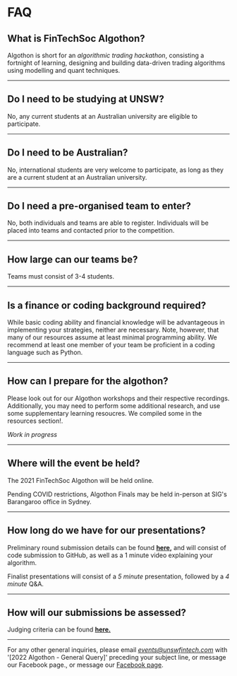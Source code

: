 # FAQ

## **What is FinTechSoc Algothon?**

  Algothon is short for an *algorithmic trading hackathon*, consisting a fortnight of learning, designing and building data-driven trading algorithms using modelling and quant techniques.

---
## **Do I need to be studying at UNSW?**

  No, any current students at an Australian university are eligible to participate.

---
## **Do I need to be Australian?**

  No, international students are very welcome to participate, as long as they are a current student at an Australian university.

---
## **Do I need a pre-organised team to enter?**

  No, both individuals and teams are able to register. Individuals will be placed into teams and contacted prior to the competition.

---
## **How large can our teams be?**

  Teams must consist of 3-4 students.

---
## **Is a finance or coding background required?**

  While basic coding ability  and financial knowledge will be advantageous in implementing your strategies, neither are necessary. Note, however, that many of our resources assume at least minimal programming ability. We recommend at least one member of your team be proficient in a coding language such as Python.

---
## **How can I prepare for the algothon?**

  Please look out for our Algothon workshops and their respective recordings. Additionally, you may need to perform some additional research, and use some supplementary learning resoucres. We compiled some in the resources section!.

  *Work in progress*

---
## **Where will the event be held?**

  The 2021 FinTechSoc Algothon will be held online. 

  Pending COVID restrictions, Algothon Finals may be held in-person at SIG's Barangaroo office in Sydney.

---
## **How long do we have for our presentations?**

  Preliminary round submission details can be found **[here](Submission%20c7033aed55a847c4b5b8d248d513bd4d.md),** and will consist of code submission to GitHub, as well as a 1 minute video explaining your algorithm.

  Finalist presentations will consist of a *5 minute* presentation, followed by a *4 minute* Q&A.

---
## **How will our submissions be assessed?**

  Judging criteria can be found **[here.](Judging%20Criteria%20965819f9e8c74d758c635b1359d76100.md)**


---
For any other general inquiries, please email *events@unswfintech.com* with '[2022 Algothon - General Query]' preceding your subject line, or message our Facebook page., or message our [Facebook page](https://www.facebook.com/unswfintechsoc).